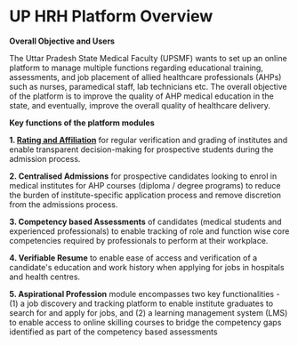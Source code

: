 # UP HRH Platform Overview

**Overall Objective and Users**

The Uttar Pradesh State Medical Faculty (UPSMF) wants to set up an online platform to manage multiple functions regarding educational training, assessments, and job placement of allied healthcare professionals (AHPs) such as nurses, paramedical staff, lab technicians etc. The overall objective of the platform is to improve the quality of AHP medical education in the state, and eventually, improve the overall quality of healthcare delivery. 

**Key functions of the platform modules**

**1. [Rating and Affiliation](https://github.com/UPHRH-platform/Docs/blob/main/Core-PRD.md)** for regular verification and grading of institutes and enable transparent decision-making for prospective students during the admission process.

**2. Centralised Admissions** for prospective candidates looking to enrol in medical institutes for AHP courses (diploma / degree programs) to reduce the burden of institute-specific application process and remove discretion from the admissions process. 

**3. Competency based Assessments** of candidates (medical students and experienced professionals) to enable tracking of role and function wise core competencies required by professionals to perform at their workplace.

**4. Verifiable Resume** to enable ease of access and verification of a candidate's education and work history when applying for jobs in hospitals and health centres.

**5. Aspirational Profession** module encompasses two key functionalities - (1) a job discovery and tracking platform to enable institute graduates to search for and apply for jobs, and (2) a learning management system (LMS) to enable access to online skilling courses to bridge the competency gaps identified as part of the competency based assessments
